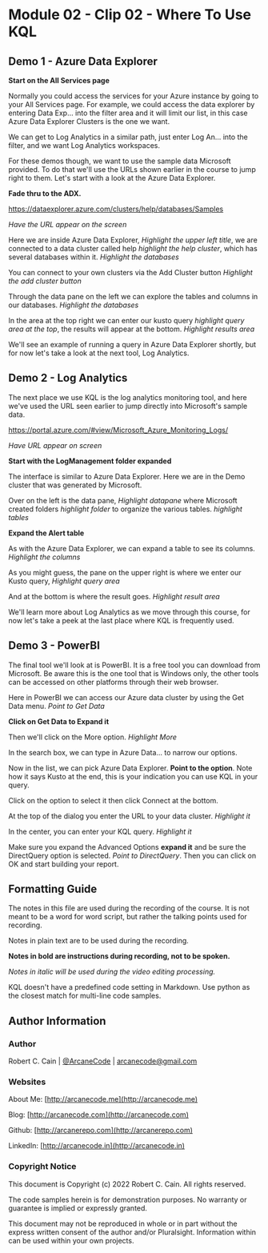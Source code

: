 # Module 02 - Clip 02 - Where To Use KQL

## Demo 1 - Azure Data Explorer

**Start on the All Services page**

Normally you could access the services for your Azure instance by going to your All Services page. For example, we could access the data explorer by entering Data Exp... into the filter area and it will limit our list, in this case Azure Data Explorer Clusters is the one we want.

We can get to Log Analytics in a similar path, just enter Log An... into the filter, and we want Log Analytics workspaces.

For these demos though, we want to use the sample data Microsoft provided. To do that we'll use the URLs shown earlier in the course to jump right to them. Let's start with a look at the Azure Data Explorer.

**Fade thru to the ADX.**

https://dataexplorer.azure.com/clusters/help/databases/Samples

_Have the URL appear on the screen_

Here we are inside Azure Data Explorer, _Highlight the upper left title_, we are connected to a data cluster called help _highlight the help cluster_, which has several databases within it. _Highlight the databases_

You can connect to your own clusters via the Add Cluster button _Highlight the add cluster button_

Through the data pane on the left we can explore the tables and columns in our databases. _Highlight the databases_

In the area at the top right we can enter our kusto query _highlight query area at the top_, the results will appear at the bottom. _Highlight results area_

We'll see an example of running a query in Azure Data Explorer shortly, but for now let's take a look at the next tool, Log Analytics.

## Demo 2 - Log Analytics

The next place we use KQL is the log analytics monitoring tool, and here we've used the URL seen earlier to jump directly into Microsoft's sample data.

 https://portal.azure.com/#view/Microsoft_Azure_Monitoring_Logs/

_Have URL appear on screen_

**Start with the LogManagement folder expanded**

The interface is similar to Azure Data Explorer. Here we are in the Demo cluster that was generated by Microsoft.

Over on the left is the data pane, _Highlight datapane_ where Microsoft created folders _highlight folder_ to organize the various tables. _highlight tables_

**Expand the Alert table**

As with the Azure Data Explorer, we can expand a table to see its columns. _Highlight the columns_

As you might guess, the pane on the upper right is where we enter our Kusto query, _Highlight query area_

And at the bottom is where the result goes. _Highlight result area_

We'll learn more about Log Analytics as we move through this course, for now let's take a peek at the last place where KQL is frequently used.

## Demo 3 - PowerBI

The final tool we'll look at is PowerBI. It is a free tool you can download from Microsoft. Be aware this is the one tool that is Windows only, the other tools can be accessed on other platforms through their web browser.

Here in PowerBI we can access our Azure data cluster by using the Get Data menu. _Point to Get Data_

**Click on Get Data to Expand it**

Then we'll click on the More option. _Highlight More_

In the search box, we can type in Azure Data... to narrow our options.

Now in the list, we can pick Azure Data Explorer. __Point to the option__. Note how it says Kusto at the end, this is your indication you can use KQL in your query.

Click on the option to select it then click Connect at the bottom.

At the top of the dialog you enter the URL to your data cluster. _Highlight it_

In the center, you can enter your KQL query. _Highlight it_

Make sure you expand the Advanced Options **expand it** and be sure the DirectQuery option is selected. _Point to DirectQuery_. Then you can click on OK and start building your report.

## Formatting Guide

The notes in this file are used during the recording of the course. It is not meant to be a word for word script, but rather the talking points used for recording.

Notes in plain text are to be used during the recording.

**Notes in bold are instructions during recording, not to be spoken.**

_Notes in italic will be used during the video editing processing._

KQL doesn't have a predefined code setting in Markdown. Use python as the closest match for multi-line code samples.

## Author Information

### Author

Robert C. Cain | [@ArcaneCode](https://twitter.com/arcanecode) | arcanecode@gmail.com

### Websites

About Me: [http://arcanecode.me](http://arcanecode.me)

Blog: [http://arcanecode.com](http://arcanecode.com)

Github: [http://arcanerepo.com](http://arcanerepo.com)

LinkedIn: [http://arcanecode.in](http://arcanecode.in)

### Copyright Notice

This document is Copyright (c) 2022 Robert C. Cain. All rights reserved.

The code samples herein is for demonstration purposes. No warranty or guarantee is implied or expressly granted.

This document may not be reproduced in whole or in part without the express written consent of the author and/or Pluralsight. Information within can be used within your own projects.
